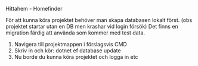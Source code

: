 Hittahem - Homefinder

För att kunna köra projektet behöver man skapa databasen lokalt först.
(obs projektet startar utan en DB men krashar vid login försök)
Det finns en migration färdig att använda som kommer med test data.
  1. Navigera till projektmappen i förslagsvis CMD
  2. Skriv in och kör: dotnet ef database update
  3. Nu borde du kunna köra projektet och logga in etc

